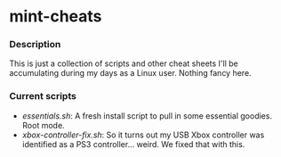 # mint-cheats
### Description
This is just a collection of scripts and other cheat sheets I'll be accumulating during my days as a Linux user. Nothing fancy here.

### Current scripts
- *essentials.sh*: A fresh install script to pull in some essential goodies. Root mode.
- *xbox-controller-fix.sh*: So it turns out my USB Xbox controller was identified as a PS3 controller... weird. We fixed that with this.
